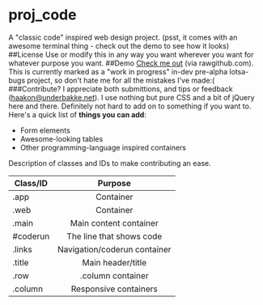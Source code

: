 proj_code
====
A "classic code" inspired web design project. (psst, it comes with an awesome terminal thing - check out the demo to see how it looks)
##License
Use or modify this in any way you want wherever you want for whatever purpose you want.
##Demo
[Check me out](https://rawgithub.com/schart/proj_code/master/demo/index.html) (via rawgithub.com). This is currently marked as a "work in progress" in-dev pre-alpha lotsa-bugs project, so don't hate me for all the mistakes I've made:(
###Contribute?
I appreciate both submittions, and tips or feedback (haakon@underbakke.net). I use nothing but pure CSS and a bit of jQuery here and there. Definitely not hard to add on to something if you want to.
Here's a quick list of **things you can add**:
* Form elements
* Awesome-looking tables
* Other programming-language inspired containers

Description of classes and IDs to make contributing an ease.

| Class/ID      | Purpose                     |
| ------------- |:---------------------------:|
| .app          | Container                   |
| .web          | Container                   |
| .main         | Main content container      |
| #coderun      | The line that shows code    |
| .links        | Navigation/coderun container|
| .title        | Main header/title           |
| .row          | .column container           |
| .column       | Responsive containers       |
